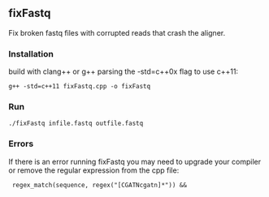 ## fixFastq
Fix broken fastq files with corrupted reads that crash the aligner.

### Installation
build with clang++ or g++ parsing the -std=c++0x flag to use c++11:
```
g++ -std=c++11 fixFastq.cpp -o fixFastq
```

### Run
```
./fixFastq infile.fastq outfile.fastq
```

### Errors
If there is an error running fixFastq you may need to upgrade your compiler or remove the regular expression from the cpp file: 
```
 regex_match(sequence, regex("[CGATNcgatn]*")) &&
 ```
